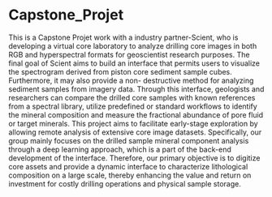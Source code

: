 # Capstone_Projet
This is a Capstone Projet work with a industry partner-Scient, who is developing a virtual core laboratory to analyze drilling core images in both RGB and hyperspectral formats for geoscientist research purposes. The final goal of Scient aims to build an interface that permits users to visualize the spectrogram derived from piston core sediment sample cubes. Furthermore, it may also provide a non- destructive method for analyzing sediment samples from imagery data. Through this interface, geologists and researchers can compare the drilled core samples with known references from a spectral library, utilize predefined or standard workflows to identify the mineral composition and measure the fractional abundance of pore fluid or target minerals.
 This project aims to facilitate early-stage exploration by allowing remote analysis of extensive core image datasets. Specifically, our group mainly focuses on the drilled sample mineral component analysis through a deep learning approach, which is a part of the back-end development of the interface. Therefore, our primary objective is to digitize core assets and provide a dynamic interface to characterize lithological composition on a large scale, thereby enhancing the value and return on investment for costly drilling operations and physical sample storage.
